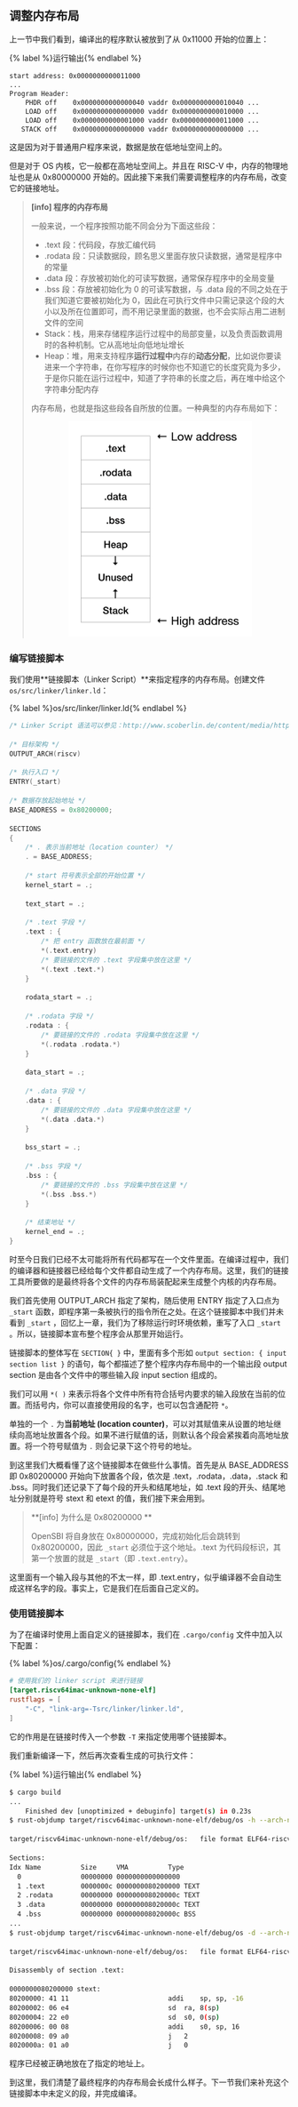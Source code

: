 ## 调整内存布局

上一节中我们看到，编译出的程序默认被放到了从 0x11000 开始的位置上：

{% label %}运行输出{% endlabel %}
```clike
start address: 0x0000000000011000
...
Program Header:
    PHDR off    0x0000000000000040 vaddr 0x0000000000010040 ...
    LOAD off    0x0000000000000000 vaddr 0x0000000000010000 ...
    LOAD off    0x0000000000001000 vaddr 0x0000000000011000 ...
   STACK off    0x0000000000000000 vaddr 0x0000000000000000 ...
```

这是因为对于普通用户程序来说，数据是放在低地址空间上的。

但是对于 OS 内核，它一般都在高地址空间上。并且在 RISC-V 中，内存的物理地址也是从 0x80000000 开始的。因此接下来我们需要调整程序的内存布局，改变它的链接地址。

> **[info] 程序的内存布局**
>
> 一般来说，一个程序按照功能不同会分为下面这些段：
>
> - .text 段：代码段，存放汇编代码
> - .rodata 段：只读数据段，顾名思义里面存放只读数据，通常是程序中的常量
> - .data 段：存放被初始化的可读写数据，通常保存程序中的全局变量
> - .bss 段：存放被初始化为 0 的可读写数据，与 .data 段的不同之处在于我们知道它要被初始化为 0，因此在可执行文件中只需记录这个段的大小以及所在位置即可，而不用记录里面的数据，也不会实际占用二进制文件的空间
> - Stack：栈，用来存储程序运行过程中的局部变量，以及负责函数调用时的各种机制。它从高地址向低地址增长
> - Heap：堆，用来支持程序**运行过程中**内存的**动态分配**，比如说你要读进来一个字符串，在你写程序的时候你也不知道它的长度究竟为多少，于是你只能在运行过程中，知道了字符串的长度之后，再在堆中给这个字符串分配内存
>
> 内存布局，也就是指这些段各自所放的位置。一种典型的内存布局如下：
> <div align=center> <img src="../pics/typical-layout.png" style="zoom:40%;"/> </div>

### 编写链接脚本

我们使用**链接脚本（Linker Script）**来指定程序的内存布局。创建文件 `os/src/linker/linker.ld`：

{% label %}os/src/linker/linker.ld{% endlabel %}
```cpp
/* Linker Script 语法可以参见：http://www.scoberlin.de/content/media/http/informatik/gcc_docs/ld_3.html */

/* 目标架构 */
OUTPUT_ARCH(riscv)

/* 执行入口 */
ENTRY(_start)

/* 数据存放起始地址 */
BASE_ADDRESS = 0x80200000;

SECTIONS
{
    /* . 表示当前地址（location counter） */
    . = BASE_ADDRESS;

    /* start 符号表示全部的开始位置 */
    kernel_start = .;

    text_start = .;

    /* .text 字段 */
    .text : {
        /* 把 entry 函数放在最前面 */
        *(.text.entry)
        /* 要链接的文件的 .text 字段集中放在这里 */
        *(.text .text.*)
    }

    rodata_start = .;

    /* .rodata 字段 */
    .rodata : {
        /* 要链接的文件的 .rodata 字段集中放在这里 */
        *(.rodata .rodata.*)
    }

    data_start = .;

    /* .data 字段 */
    .data : {
        /* 要链接的文件的 .data 字段集中放在这里 */
        *(.data .data.*)
    }

    bss_start = .;

    /* .bss 字段 */
    .bss : {
        /* 要链接的文件的 .bss 字段集中放在这里 */
        *(.bss .bss.*)
    }

    /* 结束地址 */
    kernel_end = .;
}
```

时至今日我们已经不太可能将所有代码都写在一个文件里面。在编译过程中，我们的编译器和链接器已经给每个文件都自动生成了一个内存布局。这里，我们的链接工具所要做的是最终将各个文件的内存布局装配起来生成整个内核的内存布局。

我们首先使用 OUTPUT_ARCH 指定了架构，随后使用 ENTRY 指定了入口点为 `_start` 函数，即程序第一条被执行的指令所在之处。在这个链接脚本中我们并未看到 `_start` ，回忆上一章，我们为了移除运行时环境依赖，重写了入口 `_start` 。所以，链接脚本宣布整个程序会从那里开始运行。

链接脚本的整体写在 `SECTION{ }` 中，里面有多个形如 `output section: { input section list }` 的语句，每个都描述了整个程序内存布局中的一个输出段 output section 是由各个文件中的哪些输入段 input section 组成的。

我们可以用 `*( )` 来表示将各个文件中所有符合括号内要求的输入段放在当前的位置。而括号内，你可以直接使用段的名字，也可以包含通配符 `*`。

单独的一个 `.` 为**当前地址 (location counter)**，可以对其赋值来从设置的地址继续向高地址放置各个段。如果不进行赋值的话，则默认各个段会紧挨着向高地址放置。将一个符号赋值为 `.` 则会记录下这个符号的地址。

到这里我们大概看懂了这个链接脚本在做些什么事情。首先是从 BASE_ADDRESS 即 0x80200000 开始向下放置各个段，依次是 .text，.rodata，.data，.stack 和 .bss。同时我们还记录下了每个段的开头和结尾地址，如 .text 段的开头、结尾地址分别就是符号 stext 和 etext 的值，我们接下来会用到。

> **[info] 为什么是 0x80200000 **
> 
> OpenSBI 将自身放在 0x80000000，完成初始化后会跳转到 0x80200000，因此 `_start` 必须位于这个地址。.text 为代码段标识，其第一个放置的就是 `_start`（即 `.text.entry`）。

这里面有一个输入段与其他的不太一样，即 .text.entry，似乎编译器不会自动生成这样名字的段。事实上，它是我们在后面自己定义的。

### 使用链接脚本

为了在编译时使用上面自定义的链接脚本，我们在 `.cargo/config` 文件中加入以下配置：

{% label %}os/.cargo/config{% endlabel %}
```toml
# 使用我们的 linker script 来进行链接
[target.riscv64imac-unknown-none-elf]
rustflags = [
    "-C", "link-arg=-Tsrc/linker/linker.ld",
]
```

它的作用是在链接时传入一个参数 `-T` 来指定使用哪个链接脚本。

我们重新编译一下，然后再次查看生成的可执行文件：

{% label %}运行输出{% endlabel %}
```bash
$ cargo build
...
    Finished dev [unoptimized + debuginfo] target(s) in 0.23s
$ rust-objdump target/riscv64imac-unknown-none-elf/debug/os -h --arch-name=riscv64

target/riscv64imac-unknown-none-elf/debug/os:	file format ELF64-riscv

Sections:
Idx Name          Size     VMA          Type
  0               00000000 0000000000000000 
  1 .text         0000000c 0000000080200000 TEXT 
  2 .rodata       00000000 000000008020000c TEXT 
  3 .data         00000000 000000008020000c TEXT 
  4 .bss          00000000 000000008020000c BSS
...
$ rust-objdump target/riscv64imac-unknown-none-elf/debug/os -d --arch-name=riscv64

target/riscv64imac-unknown-none-elf/debug/os:	file format ELF64-riscv

Disassembly of section .text:

0000000080200000 stext:
80200000: 41 11                        	addi	sp, sp, -16
80200002: 06 e4                        	sd	ra, 8(sp)
80200004: 22 e0                        	sd	s0, 0(sp)
80200006: 00 08                        	addi	s0, sp, 16
80200008: 09 a0                        	j	2
8020000a: 01 a0                        	j	0
```

程序已经被正确地放在了指定的地址上。

到这里，我们清楚了最终程序的内存布局会长成什么样子。下一节我们来补充这个链接脚本中未定义的段，并完成编译。